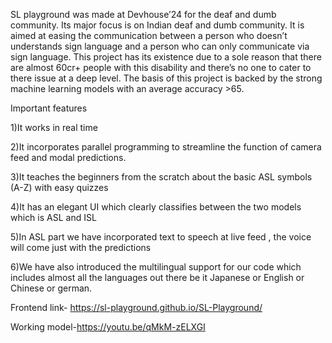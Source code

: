 SL playground was made at Devhouse’24 for the deaf  and dumb community. Its major focus is on Indian deaf and dumb community.
It is aimed at easing the communication between a person who doesn’t understands sign language and a person who can only communicate via sign language.
This project has its existence due to a sole reason that there are almost 60cr+ people with this disability and there’s no one to cater to there issue at a deep level.
The basis of this project is backed by the strong machine learning models with an average accuracy >65. 

Important features 

1)It works in real time 

2)It incorporates parallel programming to streamline the function of camera feed and modal predictions.

3)It teaches the beginners from the scratch about the basic ASL symbols (A-Z) with easy quizzes

4)It has an elegant UI which clearly classifies between the two models which is ASL and  ISL 

5)In ASL part we have  incorporated text to speech at live feed , the voice will come just with the predictions

6)We have also introduced the multilingual support for our code which includes almost all the languages out there be it Japanese or English or Chinese or german.

Frontend link- https://sl-playground.github.io/SL-Playground/

Working model-https://youtu.be/qMkM-zELXGI
